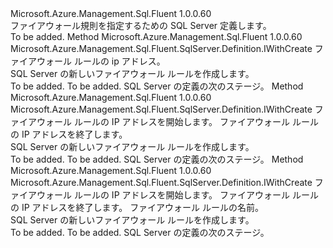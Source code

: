 <Type Name="IWithFirewallRule" FullName="Microsoft.Azure.Management.Sql.Fluent.SqlServer.Definition.IWithFirewallRule">
  <TypeSignature Language="C#" Value="public interface IWithFirewallRule" />
  <TypeSignature Language="ILAsm" Value=".class public interface auto ansi abstract IWithFirewallRule" />
  <TypeSignature Language="DocId" Value="T:Microsoft.Azure.Management.Sql.Fluent.SqlServer.Definition.IWithFirewallRule" />
  <TypeSignature Language="VB.NET" Value="Public Interface IWithFirewallRule" />
  <TypeSignature Language="F#" Value="type IWithFirewallRule = interface" />
  <AssemblyInfo>
    <AssemblyName>Microsoft.Azure.Management.Sql.Fluent</AssemblyName>
    <AssemblyVersion>1.0.0.60</AssemblyVersion>
  </AssemblyInfo>
  <Interfaces />
  <Docs>
    <summary>
            ファイアウォール規則を指定するための SQL Server 定義します。
            </summary>
    <remarks>To be added.</remarks>
  </Docs>
  <Members>
    <Member MemberName="WithNewFirewallRule">
      <MemberSignature Language="C#" Value="public Microsoft.Azure.Management.Sql.Fluent.SqlServer.Definition.IWithCreate WithNewFirewallRule (string ipAddress);" />
      <MemberSignature Language="ILAsm" Value=".method public hidebysig newslot virtual instance class Microsoft.Azure.Management.Sql.Fluent.SqlServer.Definition.IWithCreate WithNewFirewallRule(string ipAddress) cil managed" />
      <MemberSignature Language="DocId" Value="M:Microsoft.Azure.Management.Sql.Fluent.SqlServer.Definition.IWithFirewallRule.WithNewFirewallRule(System.String)" />
      <MemberSignature Language="VB.NET" Value="Public Function WithNewFirewallRule (ipAddress As String) As IWithCreate" />
      <MemberSignature Language="F#" Value="abstract member WithNewFirewallRule : string -&gt; Microsoft.Azure.Management.Sql.Fluent.SqlServer.Definition.IWithCreate" Usage="iWithFirewallRule.WithNewFirewallRule ipAddress" />
      <MemberType>Method</MemberType>
      <AssemblyInfo>
        <AssemblyName>Microsoft.Azure.Management.Sql.Fluent</AssemblyName>
        <AssemblyVersion>1.0.0.60</AssemblyVersion>
      </AssemblyInfo>
      <ReturnValue>
        <ReturnType>Microsoft.Azure.Management.Sql.Fluent.SqlServer.Definition.IWithCreate</ReturnType>
      </ReturnValue>
      <Parameters>
        <Parameter Name="ipAddress" Type="System.String" />
      </Parameters>
      <Docs>
        <param name="ipAddress">ファイアウォール ルールの ip アドレス。</param>
        <summary>
            SQL Server の新しいファイアウォール ルールを作成します。
            </summary>
        <returns>To be added.</returns>
        <remarks>To be added.</remarks>
        <return>SQL Server の定義の次のステージ。</return>
      </Docs>
    </Member>
    <Member MemberName="WithNewFirewallRule">
      <MemberSignature Language="C#" Value="public Microsoft.Azure.Management.Sql.Fluent.SqlServer.Definition.IWithCreate WithNewFirewallRule (string startIPAddress, string endIPAddress);" />
      <MemberSignature Language="ILAsm" Value=".method public hidebysig newslot virtual instance class Microsoft.Azure.Management.Sql.Fluent.SqlServer.Definition.IWithCreate WithNewFirewallRule(string startIPAddress, string endIPAddress) cil managed" />
      <MemberSignature Language="DocId" Value="M:Microsoft.Azure.Management.Sql.Fluent.SqlServer.Definition.IWithFirewallRule.WithNewFirewallRule(System.String,System.String)" />
      <MemberSignature Language="VB.NET" Value="Public Function WithNewFirewallRule (startIPAddress As String, endIPAddress As String) As IWithCreate" />
      <MemberSignature Language="F#" Value="abstract member WithNewFirewallRule : string * string -&gt; Microsoft.Azure.Management.Sql.Fluent.SqlServer.Definition.IWithCreate" Usage="iWithFirewallRule.WithNewFirewallRule (startIPAddress, endIPAddress)" />
      <MemberType>Method</MemberType>
      <AssemblyInfo>
        <AssemblyName>Microsoft.Azure.Management.Sql.Fluent</AssemblyName>
        <AssemblyVersion>1.0.0.60</AssemblyVersion>
      </AssemblyInfo>
      <ReturnValue>
        <ReturnType>Microsoft.Azure.Management.Sql.Fluent.SqlServer.Definition.IWithCreate</ReturnType>
      </ReturnValue>
      <Parameters>
        <Parameter Name="startIPAddress" Type="System.String" />
        <Parameter Name="endIPAddress" Type="System.String" />
      </Parameters>
      <Docs>
        <param name="startIPAddress">ファイアウォール ルールの IP アドレスを開始します。</param>
        <param name="endIPAddress">ファイアウォール ルールの IP アドレスを終了します。</param>
        <summary>
            SQL Server の新しいファイアウォール ルールを作成します。
            </summary>
        <returns>To be added.</returns>
        <remarks>To be added.</remarks>
        <return>SQL Server の定義の次のステージ。</return>
      </Docs>
    </Member>
    <Member MemberName="WithNewFirewallRule">
      <MemberSignature Language="C#" Value="public Microsoft.Azure.Management.Sql.Fluent.SqlServer.Definition.IWithCreate WithNewFirewallRule (string startIPAddress, string endIPAddress, string firewallRuleName);" />
      <MemberSignature Language="ILAsm" Value=".method public hidebysig newslot virtual instance class Microsoft.Azure.Management.Sql.Fluent.SqlServer.Definition.IWithCreate WithNewFirewallRule(string startIPAddress, string endIPAddress, string firewallRuleName) cil managed" />
      <MemberSignature Language="DocId" Value="M:Microsoft.Azure.Management.Sql.Fluent.SqlServer.Definition.IWithFirewallRule.WithNewFirewallRule(System.String,System.String,System.String)" />
      <MemberSignature Language="VB.NET" Value="Public Function WithNewFirewallRule (startIPAddress As String, endIPAddress As String, firewallRuleName As String) As IWithCreate" />
      <MemberSignature Language="F#" Value="abstract member WithNewFirewallRule : string * string * string -&gt; Microsoft.Azure.Management.Sql.Fluent.SqlServer.Definition.IWithCreate" Usage="iWithFirewallRule.WithNewFirewallRule (startIPAddress, endIPAddress, firewallRuleName)" />
      <MemberType>Method</MemberType>
      <AssemblyInfo>
        <AssemblyName>Microsoft.Azure.Management.Sql.Fluent</AssemblyName>
        <AssemblyVersion>1.0.0.60</AssemblyVersion>
      </AssemblyInfo>
      <ReturnValue>
        <ReturnType>Microsoft.Azure.Management.Sql.Fluent.SqlServer.Definition.IWithCreate</ReturnType>
      </ReturnValue>
      <Parameters>
        <Parameter Name="startIPAddress" Type="System.String" />
        <Parameter Name="endIPAddress" Type="System.String" />
        <Parameter Name="firewallRuleName" Type="System.String" />
      </Parameters>
      <Docs>
        <param name="startIPAddress">ファイアウォール ルールの IP アドレスを開始します。</param>
        <param name="endIPAddress">ファイアウォール ルールの IP アドレスを終了します。</param>
        <param name="firewallRuleName">ファイアウォール ルールの名前。</param>
        <summary>
            SQL Server の新しいファイアウォール ルールを作成します。
            </summary>
        <returns>To be added.</returns>
        <remarks>To be added.</remarks>
        <return>SQL Server の定義の次のステージ。</return>
      </Docs>
    </Member>
  </Members>
</Type>